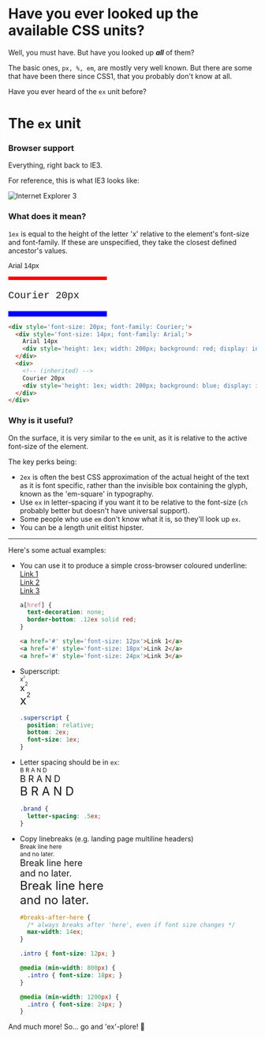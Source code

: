 <!-- post-title: It's time to get back with your ex (units) -->
<!-- post-timestamp: 1524743871265 -->

# Have you ever looked up the available CSS units?

Well, you must have. But have you looked up ***all*** of them?

The basic ones, `px, %, em`, are mostly very well known. But there are
some that have been there since CSS1, that you probably don't know at
all.

Have you ever heard of the `ex` unit before?

# The `ex` unit

### Browser support

Everything, right back to IE3.

For reference, this is what IE3 looks like:

![Internet Explorer 3](images/ie3.jpg)

### What does it mean?

`1ex` is equal to the height of the letter 'x' relative to the element's
font-size and font-family. If these are unspecified, they take the
closest defined ancestor's values.

<div style="font-size: 20px; font-family: Courier;">

<div style="font-size: 14px; font-family: Arial;">

Arial
14px

<div style="height: 1ex; width: 200px; background: red; display: inline-block;">

</div>

</div>

<div>

Courier
20px

<div style="height: 1ex; width: 200px; background: blue; display: inline-block;">

</div>

</div>

</div>

```html
<div style='font-size: 20px; font-family: Courier;'>
  <div style='font-size: 14px; font-family: Arial;'>
    Arial 14px
    <div style='height: 1ex; width: 200px; background: red; display: inline-block;'></div>
  </div>
  <div>
    <!-- (inherited) -->
    Courier 20px
    <div style='height: 1ex; width: 200px; background: blue; display: inline-block;'></div>
  </div>
</div>
```

### Why is it useful?

On the surface, it is very similar to the `em` unit, as it is relative
to the active font-size of the element.

The key perks being:

  - `2ex` is often the best CSS approximation of the actual height of
    the text as it is font specific, rather than the invisible box
    containing the glyph, known as the 'em-square' in typography.
  - Use `ex` in letter-spacing if you want it to be relative to the
    font-size (`ch` probably better but doesn't have universal support).
  - Some people who use `em` don't know what it is, so they'll look up
    `ex`.
  - You can be a length unit elitist hipster.

-----

Here's some actual examples:

  - You can use it to produce a simple cross-browser coloured
    underline:  
    [Link 1](#)  
    [Link 2](#)  
    [Link 3](#)
    
    ```css
    a[href] {
      text-decoration: none;
      border-bottom: .12ex solid red;
    }
    ```
    
    ```html
    <a href='#' style='font-size: 12px'>Link 1</a>
    <a href='#' style='font-size: 18px'>Link 2</a>
    <a href='#' style='font-size: 24px'>Link 3</a>
    ```

  - Superscript:  
    <span style="font-size: 12px">x<span style="position: relative; bottom: 2ex; font-size: 1ex;">2</span></span>  
    <span style="font-size: 18px">x<span style="position: relative; bottom: 2ex; font-size: 1ex;">2</span></span>  
    <span style="font-size: 24px">x<span style="position: relative; bottom: 2ex; font-size: 1ex;">2</span></span>
    
    ```css
    .superscript {
      position: relative;
      bottom: 2ex;
      font-size: 1ex;
    }
    ```

  - Letter spacing should be in `ex`:  
    <span style="font-size: 12px; letter-spacing: .5ex;">BRAND</span>  
    <span style="font-size: 18px; letter-spacing: .5ex;">BRAND</span>  
    <span style="font-size: 24px; letter-spacing: .5ex;">BRAND</span>
    
    ```css
    .brand {
      letter-spacing: .5ex;
    }
    ```

  - Copy linebreaks (e.g. landing page multiline
    headers)  
    <span style="font-size: 12px; max-width: 14ex; letter-spacing: 0; display: block;">Break
    line here and no later.</span>
    <span style="font-size: 18px; max-width: 14ex; letter-spacing: 0; display: block;">Break
    line here and no later.</span>
    <span style="font-size: 24px; max-width: 14ex; letter-spacing: 0; display: block;">Break
    line here and no later.</span>
    
    ```css
    #breaks-after-here {
      /* always breaks after 'here', even if font size changes */
      max-width: 14ex;
    }
    
    .intro { font-size: 12px; }
    
    @media (min-width: 800px) {
      .intro { font-size: 18px; }
    }
    
    @media (min-width: 1200px) {
      .intro { font-size: 24px; }
    }
    ```

And much more\! So... go and 'ex'-plore\! 🤣
